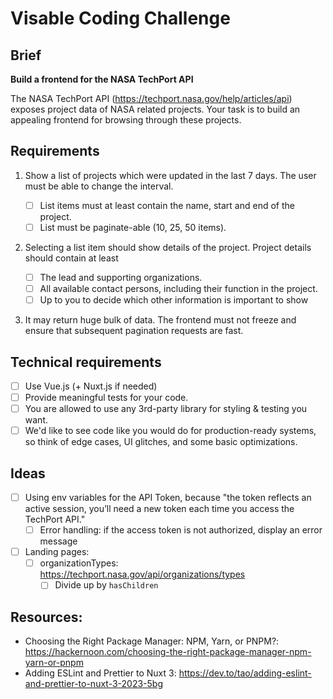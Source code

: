 # Visable Coding Challenge

## Brief

**Build a frontend for the NASA TechPort API**

The NASA TechPort API (https://techport.nasa.gov/help/articles/api) exposes project data of NASA related projects. Your task is to build an appealing frontend for browsing through these projects.

## Requirements

1. Show a list of projects which were updated in the last 7 days. The user must be able to change the interval.

   - [ ] List items must at least contain the name, start and end of the project.
   - [ ] List must be paginate-able (10, 25, 50 items).

2. Selecting a list item should show details of the project. Project details should contain at least

   - [ ] The lead and supporting organizations.
   - [ ] All available contact persons, including their function in the project.
   - [ ] Up to you to decide which other information is important to show

3. It may return huge bulk of data. The frontend must not freeze and ensure that subsequent pagination requests are fast.

## Technical requirements

- [ ] Use Vue.js (+ Nuxt.js if needed)
- [ ] Provide meaningful tests for your code.
- [ ] You are allowed to use any 3rd-party library for styling & testing you want.
- [ ] We'd like to see code like you would do for production-ready systems, so think of edge cases, UI glitches, and some basic optimizations.

## Ideas

- [ ] Using env variables for the API Token, because "the token reflects an active session, you’ll need a new token each time you access the TechPort API."
  - [ ] Error handling: if the access token is not authorized, display an error message
- [ ] Landing pages:
  - [ ] organizationTypes: https://techport.nasa.gov/api/organizations/types
    - [ ] Divide up by `hasChildren`

## Resources:

- Choosing the Right Package Manager: NPM, Yarn, or PNPM?: https://hackernoon.com/choosing-the-right-package-manager-npm-yarn-or-pnpm
- Adding ESLint and Prettier to Nuxt 3: https://dev.to/tao/adding-eslint-and-prettier-to-nuxt-3-2023-5bg
